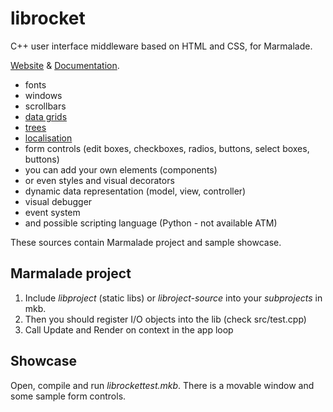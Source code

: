 librocket
=========

C++ user interface middleware based on HTML and CSS, for Marmalade.

[Website](http://librocket.com/) & [Documentation](http://librocket.com/wiki/documentation).

* fonts
* windows
* scrollbars
* [data grids](http://librocket.com/wiki/documentation/tutorials/Datagrid)
* [trees](http://librocket.com/wiki/documentation/tutorials/DatagridTree)
* [localisation](http://librocket.com/wiki/documentation/Localisation)
* form controls (edit boxes, checkboxes, radios, buttons, select boxes, buttons)
* you can add your own elements (components)
* or even styles and visual decorators
* dynamic data representation (model, view, controller)
* visual debugger
* event system
* and possible scripting language (Python - not available ATM)

These sources contain Marmalade project and sample showcase.

Marmalade project
-----------------

1. Include _libproject_ (static libs) or _libroject-source_ into your _subprojects_ in mkb.
2. Then you should register I/O objects into the lib (check src/test.cpp)
3. Call Update and Render on context in the app loop

Showcase
--------

Open, compile and run _librockettest.mkb_. There is a movable window and some sample form controls.
